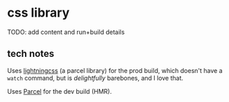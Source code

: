 # css library

TODO: add content and run+build details

## tech notes

Uses [lightningcss](https://lightningcss.dev/docs.html) (a parcel library) for the prod build, which doesn't have a `watch` command, but is _delightfully_ barebones, and I love that.

Uses [Parcel](https://parceljs.org/) for the dev build (HMR).
